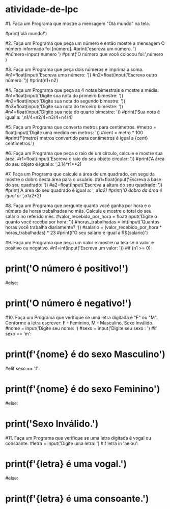 # atividade-de-lpc
#1. Faça um Programa que mostre a mensagem "Olá mundo" na tela.

#print('olá mundo!')


#2. Faça um Programa que peça um número e então mostre a mensagem O número informado foi [número].
#print('escreva um número. ')
#número=input('numero ')
#print('O número que você colocou foi:',número )

#3. Faça um Programa que peça dois números e imprima a soma.
#n1=float(input('Escreva uma número: '))
#n2=float(input('Escreva outro número: '))
#print(n1+n2)

 #4. Faça um Programa que peça as 4 notas bimestrais e mostre a média. 
#n1=float(input('Digite sua nota do primeiro bimestre: '))
#n2=float(input('Digite sua nota do segundo bimestre: '))
#n3=float(input('Digite sua nota do terceiro bimestre: '))
#n4=float(input('Digite sua nota do quarto bimestre: '))
#print('Sua nota é igual a: ',n1/4+n2/4+n3/4+n4/4)

#5. Faça um Programa que converta metros para centímetros.
#metro = float(input('Digite uma medida em metros: '))
#cent = metro * 100
#print(f'{metro} metros convertido para centímetros é igual a {cent} centímetros.')
 

#6. Faça um Programa que peça o raio de um círculo, calcule e mostre sua área. 
#r1=float(input('Escreva o raio do seu objeto circular: '))
#print('A área do seu objeto é igual a: ',3.14*r1**2)

#7. Faça um Programa que calcule a área de um quadrado, em seguida mostre o dobro desta área para o usuário.
#a1=float(input('Escreva a base do seu quadrado: '))
#a2=float(input('Escreva a altura do seu quadrado: '))
#print('A área do seu quadrado é igual a: ', a1*a2)
#print('O dobro da área é igual a: ',a1*a2*2)

#8. Faça um Programa que pergunte quanto você ganha por hora e o número de horas trabalhadas no mês. Calcule e mostre o total do seu salário no referido mês. 
#valor_recebido_por_hora = float(input('Digite o quanto você recebe por hora: '))
#horas_trabalhadas = int(input('Quantas horas você trabalha diariamente? '))
#salario = (valor_recebido_por_hora * horas_trabalhadas) * 23
#print(f'O seu salário é igual a R${salario}')


#9. Faça um Programa que peça um valor e mostre na tela se o valor é positivo ou negativo.
#n1=int(input('Escreva um valor: '))
#if (n1 >= 0):
#  print('O número é positivo!')
#else:
#  print('O número é negativo!')
 

#10. Faça um Programa que verifique se uma letra digitada é "F" ou "M". Conforme a letra escrever: F - Feminino, M - Masculino, Sexo Inválido. 
#nome = input('Digite seu nome: ')
#sexo = input('Digite seu sexo : ')
#if sexo == 'm':
#    print(f'{nome} é do sexo Masculino')
#elif sexo == 'f':
#    print(f'{nome} é do sexo Feminino')
#else:
#    print('Sexo Inválido.')

#11. Faça um Programa que verifique se uma letra digitada é vogal ou consoante. 
#letra = input('Digite uma letra: ')
#if letra in 'aeiou':
#    print(f'{letra} é uma vogal.')
#else:
#    print(f'{letra} é uma consoante.')

